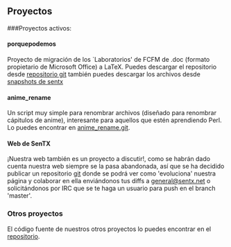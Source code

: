 ## Proyectos

###Proyectos activos:

#### porquepodemos

Proyecto de migración de los `Laboratorios' de FCFM de .doc (formato propietario
de Microsoft Office) a LaTeX. Puedes descargar el repositorio desde 
[repositorio git][porquepodemosgit] también puedes descargar los archivos desde [snapshots de
sentx][snapshot]

 [porquepodemosgit]: http://git.sentx.net/?p=porquepodemos.git;a=summary
 [snapshot]: http://snapshot.sentx.net/

#### anime_rename

Un script muy simple para renombrar archivos (diseñado para renombrar cápitulos
de anime), interesante para aquellos que estén aprendiendo Perl.  Lo puedes
encontrar en [anime_rename.git][].

 [anime_rename.git]: http://repo.or.cz/w/anime_rename.git

#### Web de SenTX

¡Nuestra web también es un proyecto a discutir!, como se habrán dado cuenta
nuestra web siempre se la pasa abandonada, así que se ha decidido publicar
un repositorio [git] </a> donde se podrá ver como 'evoluciona' nuestra página y
colaborar en ella enviándonos tus diffs a <general@sentx.net> o solicitándonos
por IRC que se te haga un usuario para push en el branch 'master'.

### Otros proyectos

El código fuente de nuestros otros proyectos lo puedes encontrar en el 
[repositorio][git].

 [git]: http://git.sentx.net/
